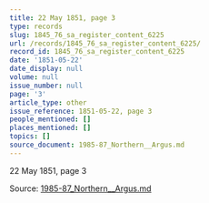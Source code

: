 ```yaml
---
title: 22 May 1851, page 3
type: records
slug: 1845_76_sa_register_content_6225
url: /records/1845_76_sa_register_content_6225/
record_id: 1845_76_sa_register_content_6225
date: '1851-05-22'
date_display: null
volume: null
issue_number: null
page: '3'
article_type: other
issue_reference: 1851-05-22, page 3
people_mentioned: []
places_mentioned: []
topics: []
source_document: 1985-87_Northern__Argus.md
---
```


22 May 1851, page 3

Source: [1985-87_Northern__Argus.md](/downloads/markdown/1985-87_Northern__Argus.md)

